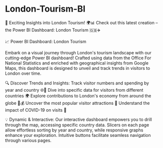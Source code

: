 # London-Tourism-BI

🌟 Exciting Insights into London Tourism! 🌍📊 Check out this latest creation – the Power BI Dashboard: London Tourism 🇬🇧✈️

📈 Power BI Dashboard: London Tourism

Embark on a visual journey through London's tourism landscape with our cutting-edge Power BI dashboard! Crafted using data from the Office For National Statistics and enriched with geographical insights from Google Maps, this dashboard is designed to unveil and track trends in visitors to London over time.

🔍 Discover Trends and Insights:
Track visitor numbers and spending by year and country 🌐💸
Dive into specific data for visitors from different countries 🌍
Explore contributions to London's economy from around the globe 💼💰
Uncover the most popular visitor attractions 🏰
Understand the impact of COVID-19 on visits 🦠

💡 Dynamic & Interactive:
Our interactive dashboard empowers you to drill through the map, accessing specific country data. Slicers on each page allow effortless sorting by year and country, while responsive graphs enhance your exploration. Intuitive buttons facilitate seamless navigation through various pages.
